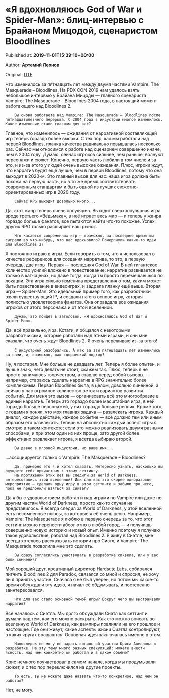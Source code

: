 
# «Я вдохновляюсь God of War и Spider-Man»: блиц-интервью c Брайаном Мицодой, сценаристом Bloodlines

Published at: **2019-11-01T15:39:10+00:00**

Author: **Артемий Леонов**

Original: [DTF](https://dtf.ru/games/78913-ya-vdohnovlyayus-god-of-war-i-spider-man-blic-intervyu-c-brayanom-micodoy-scenaristom-bloodlines)

Что изменилось за пятнадцать лет между двумя частями Vampire: The Masquerade – Bloodlines.
На PDX CON 2019 нам удалось взять небольшое интервью у Брайана Мицоды — главного сценариста Vampire: The Masquerade – Bloodlines 2004 года, в настоящий момент работающего над Bloodlines 2.

        Вы снова работаете над Vampire: The Masquerade – Bloodlines после пятнадцатилетнего перерыва. С 2004 года в индустрии многое изменилось. Какое изменение стало главным для вас?
      
Главное, что изменилось — ожидания от нарративной составляющей игр теперь гораздо более высоки. С тех пор, как мы работали над первой Bloodlines, планка качества радикально повышалась несколько раз. Сейчас мы относимся к работе над сценарием совершенно иначе, чем в 2004 году.
Думаю, сейчас игроков сильнее, чем раньше, волнуют персонажи и сюжет. Конечно, первую часть любили в том числе и за это, и из-за этого у людей очень высокие ожидания. Плюс, игроки ждут, что нарратив будет ещё лучше, чем в первой Bloodlines, потому что она выходит в 2020-м.
Это главный вызов для нас: наша игра должна быть похожа на первую часть, но в то же время соответствовать современным стандартам и быть одной из лучших сюжетно-ориентированных игр в 2020 году.

        Сейчас RPG выходит довольно много...
      
Да, этот жанр теперь очень популярен. Выходит сверхпопулярная игра вроде третьего «Ведьмака», в неё играет весь мир — и теперь у жанра гораздо больше фанатов, все пытаются найти что-то похожее. Успех других RPG только расширяет наш рынок.

        Что касается современных игр — возможно, за последнее время вы сыграли во что-нибудь, что вас вдохновило? Почерпнули какие-то идеи для Bloodlines 2?
      
Я постоянно играю в игры. Если говорить о том, что я использовал в качестве референсов для создания нарратива, то это, в первую очередь, две игры. Первая — последняя God of War. В ней гигантское количество усилий вложено в повествование: нарратив развивается не только в кат-сценах, но даже тогда, когда ты просто перемещаешься по локации. Эта игра сильно изменила представления о том, каким может быть повествование в видеоиграх, и задрала планку ещё выше.
Вторая игра — Spider-Man. Это идеальный пример того, как разработчики взяли существующий IP, и создали на его основе игру, которая полностью удовлетворила фанатов. Она оправдала все ожидания игроков от этого персонажа и от этой вселенной.

        Думаю, это пойдёт в заголовок. «Я вдохновляюсь God of War и Spider-Man».
      
Да, всё правильно, я за. Кстати, я общался с некоторыми разработчиками, которые работали над этими играми, и они мне сказали, что очень ждут Bloodlines 2. Я очень переживаю из-за этого!

        С индустрией разобрались. А как за эти пятнцадцать лет изменились вы сами, и, возможно, ваш творческий подход?
      
Ну, я постарел. Мне больше не двадцать лет. Теперь я более опытен, и лучше знаю, чего делать не стоит, скажем так.
Плюс, теперь я не просто занимаюсь творчеством, а ставлю перед собой вызовы, — например, стараюсь сделать нарратив в RPG значительно более комплексным. Первая Bloodlines была, в целом, довольно линейной, а сейчас у нас огромное количество веток и вариантов развития событий. Для меня это вызов — организовать всё это многообразие в единый нарратив. Теперь это гораздо более масштабная игра, в ней гораздо больше персонажей, у них гораздо больше реплик.
Кроме того, с годами я понял, что моя главная задача — развлекать игрока. Каждый диалог, каждое действие, каждое событие — всё должно тем или иным образом его развлекать. Теперь на абсолютно каждый аспект игры я смотрю в таком контексте: если это можно реализовать двумя разными способами, и при этом один из них проще, зато другой более эффективно развлекает игрока, я всегда выбираю второй.

        Вы давно в игровой индустрии, но ваше имя...
      
...ассоциируется только с Vampire: The Masquerade – Bloodlines?

        Да, примерно это я и хотел сказать. Интересно узнать, насколько вы ощущаете себя причастным к этому сеттингу. 
        На протяжении этих лет вы следили за World of Darkness, интересовались этой вселенной? Или для вас это скорее одноразовое мероприятие — сделали одну игру в этом сеттинге и забыли про него, пока не предложили взяться за сиквел?
      
Да я бы с удовольствием работал и над играми по Vampire или даже по другим частям World of Darkness, просто как-то случая не представилось.
Я всегда следил за World of Darkness, у этой вселенной есть несомненные плюсы, за которые я её очень ценю. Например, Vampire: The Masquerade я люблю в первую очередь за то, что этот сеттинг можно перенести абсолютно в любой город — и получишь совершенно новую историю и новый опыт.
Именно поэтому я получаю такое удовольствие, работая над Bloodlines 2. Я живу в Сиэтле, мне всегда хотелось рассказывать истории про Сиэтл, и Vampire: The Masquerade позволила мне это сделать.

        Вы сразу согласились участвовать в разработке сиквела, или у вас были сомнения?
      
Мой хороший друг, креативный директор Hardsute Labs, собирался питчить Bloodlines 2 для Paradox, связался со мной и спросил, не хочу ли я принять участие. Сначала я не был уверен, но потом мы какое-то время обсуждали эту идею, я начал её обдумывать, и постепенно заинтересовался.

        Что для вас стало основной темой игры? Вокруг чего вы выстраивали нарратив?
      
Всё началось с Сиэтла. Мы долго обсуждали Сиэтл как сеттинг и думали над тем, как его можно раскрыть. Как его можно вписать во вселенную World of Darkness, как вампиры повлияли на его прошлое и настоящее. Где они живут, какие аспекты жизни Сиэтла контролируют, в каких кругах вращаются. Основная идея заключалась именно в этом.

        Напоследок не могу не задать вопрос об участии Криса Авеллона в разработке. На эту тему много разных спекуляций: можете внести ясность, над чем конкретно он работал и в каком объёме?
      
Крис немного поучаствовал в самом начале, когда мы продумывали сюжет, и с тех пор переключился на другие проекты.

        То есть, вы не можете даже назвать что-то конкретное, над чем он работал?
      
Нет, не могу.
